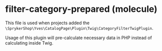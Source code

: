 # filter-category-prepared (molecule)

This file is used when projects added the `\SprykerShop\Yves\CatalogPage\Plugin\Twig\CategoryFilterTwigPlugin`.

Usage of this plugin will pre-calculate necessary data in PHP instead of calculating inside Twig.
